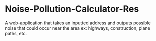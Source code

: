# Noise-Pollution-Calculator-Res
A web-application that takes an inputted address and outputs possible noise that could occur near the area ex: highways, construction, plane paths, etc.

